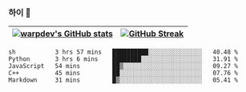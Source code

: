 
### 하이 👋
[![warpdev's GitHub stats](https://github-readme-stats.vercel.app/api?username=warpdev&show_icons=true&theme=vue-dark)](#) |[![GitHub Streak](https://github-readme-streak-stats.herokuapp.com/?user=warpdev&theme=dark)](#)
--- | --- |
<!--START_SECTION:waka-->
```text
sh           3 hrs 57 mins   ██████████░░░░░░░░░░░░░░░   40.48 % 
Python       3 hrs 6 mins    ████████░░░░░░░░░░░░░░░░░   31.91 % 
JavaScript   54 mins         ██▒░░░░░░░░░░░░░░░░░░░░░░   09.27 % 
C++          45 mins         ██░░░░░░░░░░░░░░░░░░░░░░░   07.76 % 
Markdown     31 mins         █▒░░░░░░░░░░░░░░░░░░░░░░░   05.41 % 
```
<!--END_SECTION:waka-->

<!--
**warpdev/warpdev** is a ✨ _special_ ✨ repository because its `README.md` (this file) appears on your GitHub profile.

Here are some ideas to get you started:

- 🔭 I’m currently working on ...
- 🌱 I’m currently learning ...
- 👯 I’m looking to collaborate on ...
- 🤔 I’m looking for help with ...
- 💬 Ask me about ...
- 📫 How to reach me: ...
- 😄 Pronouns: ...
- ⚡ Fun fact: ...
-->
